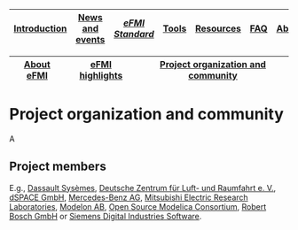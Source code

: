 | [Introduction](../Introduction/index.md) | [News and events](.../News-and-events/index.md) | [_eFMI Standard_](../eFMI-Standard/index.md) | [Tools](../Tools/index.md) | [Resources](../Resources/index.md) | [FAQ](../FAQ/index.md) | [About](../About/index.md) |
| ---------------------------------------- | ----------------------------------------------- | ------------------------------------------ | -------------------------- | ---------------------------------- | ---------------------- | -------------------------- |

| [About eFMI](index.md) | [eFMI highlights](efmi-highlights.md) | [Project organization and community](project-organization-and-community.md) |
| ----------------------- | ----------------------- | ----------------------------------------------------------- |

# Project organization and community

A

## Project members

E.g., [Dassault Sysèmes](https://www.3ds.com/), [Deutsche Zentrum für Luft- und Raumfahrt e. V.](https://www.dlr.de/), [dSPACE GmbH](https://www.dspace.com/), [Mercedes-Benz AG](https://www.mercedes-benz.com/), [Mitsubishi Electric Research Laboratories](https://www.merl.com/), [Modelon AB](https://www.modelon.com/), [Open Source Modelica Consortium](https://openmodelica.org/home/consortium), [Robert Bosch GmbH](https://www.bosch.com/) or [Siemens Digital Industries Software](https://www.sw.siemens.com/).